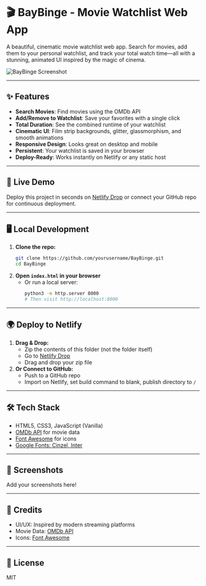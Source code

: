 # 🎬 BayBinge - Movie Watchlist Web App

A beautiful, cinematic movie watchlist web app. Search for movies, add them to your personal watchlist, and track your total watch time—all with a stunning, animated UI inspired by the magic of cinema.

![BayBinge Screenshot](screenshot.png)

---

## ✨ Features
- **Search Movies**: Find movies using the OMDb API
- **Add/Remove to Watchlist**: Save your favorites with a single click
- **Total Duration**: See the combined runtime of your watchlist
- **Cinematic UI**: Film strip backgrounds, glitter, glassmorphism, and smooth animations
- **Responsive Design**: Looks great on desktop and mobile
- **Persistent**: Your watchlist is saved in your browser
- **Deploy-Ready**: Works instantly on Netlify or any static host

---

## 🚀 Live Demo
Deploy this project in seconds on [Netlify Drop](https://app.netlify.com/drop) or connect your GitHub repo for continuous deployment.

---

## 🖥️ Local Development

1. **Clone the repo:**
   ```bash
   git clone https://github.com/yourusername/BayBinge.git
   cd BayBinge
   ```
2. **Open `index.html` in your browser**
   - Or run a local server:
     ```bash
     python3 -m http.server 8000
     # Then visit http://localhost:8000
     ```

---

## 🌍 Deploy to Netlify
1. **Drag & Drop:**
   - Zip the contents of this folder (not the folder itself)
   - Go to [Netlify Drop](https://app.netlify.com/drop)
   - Drag and drop your zip file
2. **Or Connect to GitHub:**
   - Push to a GitHub repo
   - Import on Netlify, set build command to blank, publish directory to `/`

---

## 🛠️ Tech Stack
- HTML5, CSS3, JavaScript (Vanilla)
- [OMDb API](https://www.omdbapi.com/) for movie data
- [Font Awesome](https://fontawesome.com/) for icons
- [Google Fonts: Cinzel, Inter](https://fonts.google.com/)

---

## 📸 Screenshots
Add your screenshots here!

---

## 📝 Credits
- UI/UX: Inspired by modern streaming platforms
- Movie Data: [OMDb API](https://www.omdbapi.com/)
- Icons: [Font Awesome](https://fontawesome.com/)

---

## 📄 License
MIT
